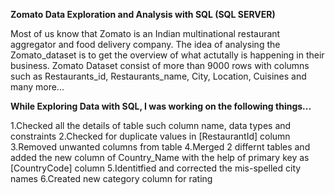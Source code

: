 **Zomato Data Exploration and Analysis with SQL (SQL SERVER)**

Most of us know that Zomato is an Indian multinational restaurant aggregator and food delivery company.
The idea of analysing the Zomato_dataset is to get the overview of what actutally is happening in their business. 
Zomato Dataset consist of more than 9000 rows with columns such as Restaurants_id, Restaurants_name, City, Location, Cuisines and many more...

**While Exploring Data with SQL, I was working on the following things...**

1.Checked all the details of table such column name, data types and constraints
2.Checked for duplicate values in [RestaurantId] column
3.Removed unwanted columns from table
4.Merged 2 differnt tables and added the new column of Country_Name with the help of primary key as [CountryCode] column
5.Identitfied and corrected the mis-spelled city names
6.Created new category column for rating

